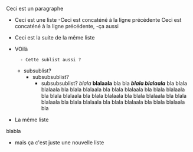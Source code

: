 Ceci est un paragraphe

- Ceci est une liste
  -Ceci est concaténé à     la ligne précédente
Ceci est concaténé à la ligne précédente,
  -ça aussi
- Ceci est la suite de la même liste
- VOilà

        - Cette sublist aussi ?
    - subsublist?
      - subsubsublist?
        - subsubsublist? *blala* **blalaala**
        bla     bla **_blala blalaala_** bla blala blalaala bla blala blalaala bla blala blalaala bla blala blalaala bla blala blalaala bla blala
blalaala bla blala blalaala bla blala blalaala bla blala blalaala bla blala blalaala bla blala blalaala bla

- La même liste

blabla

   - mais ça c'est juste une nouvelle liste

